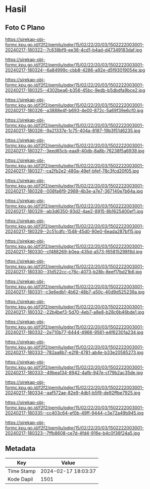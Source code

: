 # Hasil

## Foto C Plano

https://sirekap-obj-formc.kpu.go.id/f2f2/pemilu/pdpr/15/02/22/20/03/1502222003001-20240217-180322--7c838bf9-ee38-4cd1-b4ad-d47349183daf.jpg

https://sirekap-obj-formc.kpu.go.id/f2f2/pemilu/pdpr/15/02/22/20/03/1502222003001-20240217-180324--6a84999c-cbb8-4286-a92e-d5f93019054e.jpg

https://sirekap-obj-formc.kpu.go.id/f2f2/pemilu/pdpr/15/02/22/20/03/1502222003001-20240217-180325--4302bea6-b356-45bc-9edb-b5dbdfa9bce2.jpg

https://sirekap-obj-formc.kpu.go.id/f2f2/pemilu/pdpr/15/02/22/20/03/1502222003001-20240217-180326--a3888e4f-b693-4e00-872c-5a69f39e6cf0.jpg

https://sirekap-obj-formc.kpu.go.id/f2f2/pemilu/pdpr/15/02/22/20/03/1502222003001-20240217-180326--9a21337e-1c75-404a-8187-19b3f51d6235.jpg

https://sirekap-obj-formc.kpu.go.id/f2f2/pemilu/pdpr/15/02/22/20/03/1502222003001-20240217-180327--3eed65cb-eaa9-40db-8a8b-76238f5a6939.jpg

https://sirekap-obj-formc.kpu.go.id/f2f2/pemilu/pdpr/15/02/22/20/03/1502222003001-20240217-180327--ca2fb2e2-480a-49ef-bfef-78c3fcd20f05.jpg

https://sirekap-obj-formc.kpu.go.id/f2f2/pemilu/pdpr/15/02/22/20/03/1502222003001-20240217-180328--008fa6f9-2989-4b3e-a7e7-367140e7b64a.jpg

https://sirekap-obj-formc.kpu.go.id/f2f2/pemilu/pdpr/15/02/22/20/03/1502222003001-20240217-180329--ab3d6350-93d2-4ae2-8915-8b1625400ef1.jpg

https://sirekap-obj-formc.kpu.go.id/f2f2/pemilu/pdpr/15/02/22/20/03/1502222003001-20240217-180329--2c51cdfc-1548-45d0-90e0-6eada287bf15.jpg

https://sirekap-obj-formc.kpu.go.id/f2f2/pemilu/pdpr/15/02/22/20/03/1502222003001-20240217-180330--cf488269-b0ea-435d-a573-f65815298f8d.jpg

https://sirekap-obj-formc.kpu.go.id/f2f2/pemilu/pdpr/15/02/22/20/03/1502222003001-20240217-180330--31d522cc-c76c-4073-b28b-8eef17bd21b6.jpg

https://sirekap-obj-formc.kpu.go.id/f2f2/pemilu/pdpr/15/02/22/20/03/1502222003001-20240217-180331--c3e6edb1-4b62-48b7-a50c-40d9d525239a.jpg

https://sirekap-obj-formc.kpu.go.id/f2f2/pemilu/pdpr/15/02/22/20/03/1502222003001-20240217-180332--22b4bef3-5d70-4eb7-a8e8-b28c6b46bde1.jpg

https://sirekap-obj-formc.kpu.go.id/f2f2/pemilu/pdpr/15/02/22/20/03/1502222003001-20240217-180332--2e710b77-6444-4966-9561-e4f62301a234.jpg

https://sirekap-obj-formc.kpu.go.id/f2f2/pemilu/pdpr/15/02/22/20/03/1502222003001-20240217-180333--782aa8b7-e2f8-4781-ab4e-b33e20585273.jpg

https://sirekap-obj-formc.kpu.go.id/f2f2/pemilu/pdpr/15/02/22/20/03/1502222003001-20240217-180333--49bea134-8942-4afb-947e-cf79b2ac35de.jpg

https://sirekap-obj-formc.kpu.go.id/f2f2/pemilu/pdpr/15/02/22/20/03/1502222003001-20240217-180334--aaf572ae-82e9-4db1-b5f9-de92ffbe7925.jpg

https://sirekap-obj-formc.kpu.go.id/f2f2/pemilu/pdpr/15/02/22/20/03/1502222003001-20240217-180335--cc403c64-ef0b-49ff-9444-c3e72a49b945.jpg

https://sirekap-obj-formc.kpu.go.id/f2f2/pemilu/pdpr/15/02/22/20/03/1502222003001-20240217-180323--7ffb8608-ce7d-4fd4-916e-b4c0f36f24a5.jpg


## Metadata

| Key        | Value               |
| ---------- | ------------------- |
| Time Stamp | 2024-02-17 18:03:37 |
| Kode Dapil | 1501                |



